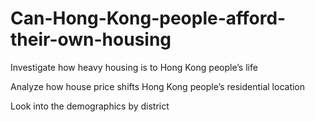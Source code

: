 # Can-Hong-Kong-people-afford-their-own-housing

Investigate how heavy housing is to Hong Kong people’s life

Analyze how house price shifts Hong Kong people’s residential location

Look into the demographics by district
